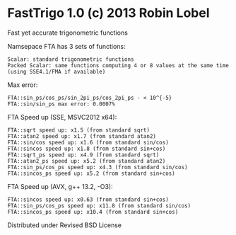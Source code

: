 FastTrigo 1.0 (c) 2013 Robin Lobel
=========
Fast yet accurate trigonometric functions

Namsepace FTA has 3 sets of functions:

    Scalar: standard trigonometric functions
    Packed Scalar: same functions computing 4 or 8 values at the same time (using SSE4.1/FMA if available)
  

Max error:

    FTA::sin_ps/cos_ps/sin_2pi_ps/cos_2pi_ps - < 10^{-5}
    FTA::sin/sin_ps max error: 0.0007%

FTA Speed up (SSE, MSVC2012 x64):

    FTA::sqrt speed up: x1.5 (from standard sqrt)
    FTA::atan2 speed up: x1.7 (from standard atan2)
    FTA::sin/cos speed up: x1.6 (from standard sin/cos)
    FTA::sincos speed up: x1.8 (from standard sin+cos)
    FTA::sqrt_ps speed up: x4.9 (from standard sqrt)
    FTA::atan2_ps speed up: x5.2 (from standard atan2)
    FTA::sin_ps/cos_ps speed up: x4.3 (from standard sin/cos)
    FTA::sincos_ps speed up: x5.2 (from standard sin+cos)

FTA Speed up (AVX, g++ 13.2, -O3):

    FTA::sincos speed up: x0.63 (from standard sin+cos)
    FTA::sin_ps/cos_ps speed up: x11.8 (from standard sin/cos)
    FTA::sincos_ps speed up: x10.4 (from standard sin+cos)

Distributed under Revised BSD License
